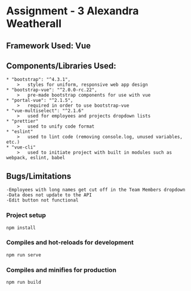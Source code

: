 # Assignment - 3  Alexandra Weatherall

## Framework Used: Vue

## Components/Libraries Used:
    * "bootstrap": "^4.3.1",  
        >   styles for uniform, responsive web app design
    * "bootstrap-vue": "^2.0.0-rc.22",    
        >   pre-made bootstrap components for use with vue
    * "portal-vue": "^2.1.5", 
        >   required in order to use bootstrap-vue
    * "vue-multiselect": "^2.1.6" 
        >   used for employees and projects dropdown lists
    * "prettier"
        >   used to unify code format
    * "eslint"
        >   used to lint code (removing console.log, unused variables, etc.)
    * "vue-cli"
        >   used to initiate project with built in modules such as webpack, eslint, babel

## Bugs/Limitations
    -Employees with long names get cut off in the Team Members dropdown
    -Data does not update to the API
    -Edit button not functional

### Project setup
```
npm install
```

### Compiles and hot-reloads for development
```
npm run serve
```

### Compiles and minifies for production
```
npm run build
```



